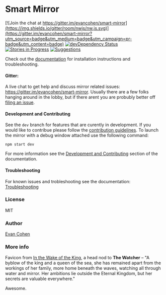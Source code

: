 # Smart Mirror
[![Join the chat at https://gitter.im/evancohen/smart-mirror](https://img.shields.io/gitter/room/nwjs/nw.js.svg)](https://gitter.im/evancohen/smart-mirror?utm_source=badge&utm_medium=badge&utm_campaign=pr-badge&utm_content=badge) [![devDependency Status](https://david-dm.org/evancohen/smart-mirror/dev-status.svg)](https://david-dm.org/evancohen/smart-mirror#info=devDependencies) <br>
[![Stories in Progress](https://img.shields.io/waffle/label/evancohen/smart-mirror/in%20progress.svg)](https://waffle.io/evancohen/smart-mirror) [![Suggestions](https://img.shields.io/waffle/label/evancohen/smart-mirror/suggestion.svg?label=suggestions)](https://github.com/evancohen/smart-mirror/issues?q=is%3Aissue+is%3Aopen+label%3Asuggestion)

Check out the [documentation](http://docs.smart-mirror.io) for installation instructions and troubleshooting.

#### Gitter:
A live chat to get help and discuss mirror related issues: https://gitter.im/evancohen/smart-mirror. Usually there are a few folks hanging around in the lobby, but if there arent you are probubly better off [filing an issue](https://github.com/evancohen/smart-mirror/issues/new).

#### Development and Contributing
See the `dev` branch for features that are curently in development.
If you would like to contribue please follow the [contribution guidelines](https://github.com/evancohen/smart-mirror/blob/master/CONTRIBUTING.md).
To launch the mirror with a debug window attached use the following command:
```
npm start dev
```
For more information see the [Development and Contributing](http://docs.smart-mirror.io/docs/development_and_contributing.html) section of the documentation.

#### Troubleshooting
For known issues and trobleshooting see the documentation: [Troubleshooting](http://docs.smart-mirror.io/docs/troubleshooting.html)

### License
MIT

### Author
[Evan Cohen](http://evanbtcohen.com/)

### More info
Favicon from [In the Wake of the King](http://walkingmind.evilhat.com/2014/03/17/in-the-wake-of-the-king/), a head nod to **The Watcher** – "A byblow of the king and a queen of the sea, she has remained apart from the workings of her family, more home beneath the waves, watching all through water and mirror. Her ambitions lie outside the Eternal Kingdom, but her secrets are valuable everywhere."

Awesome.
